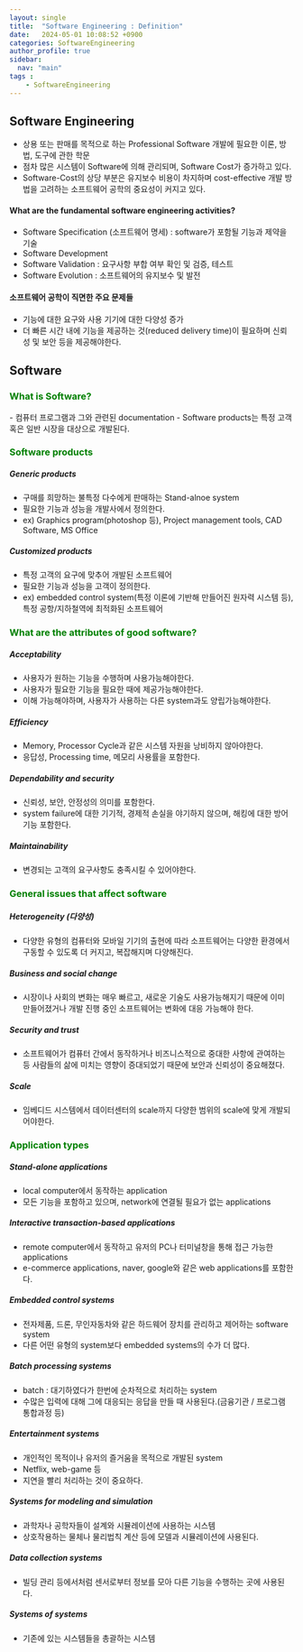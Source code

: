 ```yaml
---
layout: single
title:  "Software Engineering : Definition"
date:   2024-05-01 10:08:52 +0900
categories: SoftwareEngineering
author_profile: true
sidebar:
  nav: "main"
tags : 
    - SoftwareEngineering
---
```

## Software Engineering
- 상용 또는 판매를 목적으로 하는 Professional Software 개발에 필요한 이론, 방법, 도구에 관한 학문
- 점차 많은 시스템이 Software에 의해 관리되며, Software Cost가 증가하고 있다. 
- Software-Cost의 상당 부분은 유지보수 비용이 차지하며 cost-effective 개발 방법을 고려하는 소프트웨어 공학의 중요성이 커지고 있다.

#### What are the fundamental software engineering activities?
- Software Specification (소프트웨어 명세) : software가 포함될 기능과 제약을 기술
- Software Development
- Software Validation : 요구사항 부합 여부 확인 및 검증, 테스트
- Software Evolution : 소프트웨어의 유지보수 및 발전

#### 소프트웨어 공학이 직면한 주요 문제들
- 기능에 대한 요구와 사용 기기에 대한 다양성 증가
- 더 빠른 시간 내에 기능을 제공하는 것(reduced delivery time)이 필요하며 신뢰성 및 보안 등을 제공해야한다.

## Software

<h3 style="color: green;">What is Software?</h3>
- 컴퓨터 프로그램과 그와 관련된 documentation
- Software products는 특정 고객 혹은 일반 시장을 대상으로 개발된다.

<h3 style="color: green;">Software products</h3>

##### Generic products
- 구매를 희망하는 불특정 다수에게 판매하는 Stand-alnoe system
- 필요한 기능과 성능을 개발사에서 정의한다.
- ex) Graphics program(photoshop 등), Project management tools, CAD Software, MS Office

##### Customized products
- 특정 고객의 요구에 맞추어 개발된 소프트웨어
- 필요한 기능과 성능을 고객이 정의한다.
- ex) embedded control system(특정 이론에 기반해 만들어진 원자력 시스템 등), 특정 공항/지하철역에 최적화된 소프트웨어

<h3 style="color: green;">What are the attributes of good software?</h3>

##### Acceptability
- 사용자가 원하는 기능을 수행하며 사용가능해야한다.
- 사용자가 필요한 기능을 필요한 때에 제공가능해야한다.
- 이해 가능해야하며, 사용자가 사용하는 다른 system과도 양립가능해야한다.

##### Efficiency
- Memory, Processor Cycle과 같은 시스템 자원을 낭비하지 않아야한다.
- 응답성, Processing time, 메모리 사용률을 포함한다.

##### Dependability and security
-	신뢰성, 보안, 안정성의 의미를 포함한다.
-	system failure에 대한 기기적, 경제적 손실을 야기하지 않으며, 해킹에 대한 방어기능 포함한다.

##### Maintainability
-	변경되는 고객의 요구사항도 충족시킬 수 있어야한다.

<h3 style="color: green;">General issues that affect software</h3>

##### Heterogeneity (다양성)
-	다양한 유형의 컴퓨터와 모바일 기기의 출현에 따라 소프트웨어는 다양한 환경에서 구동할 수 있도록 더 커지고, 복잡해지며 다양해진다.

##### Business and social change
-	시장이나 사회의 변화는 매우 빠르고, 새로운 기술도 사용가능해지기 때문에 이미 만들어졌거나 개발 진행 중인 소프트웨어는 변화에 대응 가능해야 한다.

##### Security and trust
-	소프트웨어가 컴퓨터 간에서 동작하거나 비즈니스적으로 중대한 사항에 관여하는 등 사람들의 삶에 미치는 영향이 증대되었기 때문에 보안과 신뢰성이 중요해졌다.

##### Scale
-	임베디드 시스템에서 데이터센터의 scale까지 다양한 범위의 scale에 맞게 개발되어야한다.


<h3 style="color: green;">Application types</h3>

##### Stand-alone applications
-	local computer에서 동작하는 application
-	모든 기능을 포함하고 있으며, network에 연결될 필요가 없는 applications

##### Interactive transaction-based applications
-	remote computer에서 동작하고 유저의 PC나 터미널창을 통해 접근 가능한 applications
-	e-commerce applications, naver, google와 같은 web applications를 포함한다.

##### Embedded control systems
-	전자제품, 드론, 무인자동차와 같은 하드웨어 장치를 관리하고 제어하는 software system
-	다른 어떤 유형의 system보다 embedded systems의 수가 더 많다.

##### Batch processing systems
-	batch : 대기하였다가 한번에 순차적으로 처리하는 system 
-	수많은 입력에 대해 그에 대응되는 응답을 만들 때 사용된다.(금융기관 / 프로그램 통합과정 등)

##### Entertainment systems
-	개인적인 목적이나 유저의 즐거움을 목적으로 개발된 system
-	Netflix, web-game 등 
- 지연을 빨리 처리하는 것이 중요하다.

##### Systems for modeling and simulation
-	과학자나 공학자들이 설계와 시뮬레이션에 사용하는 시스템
-	상호작용하는 물체나 물리법칙 계산 등에 모델과 시뮬레이션에 사용된다.

##### Data collection systems
-	빌딩 관리 등에서처럼 센서로부터 정보를 모아 다른 기능을 수행하는 곳에 사용된다.

##### Systems of systems
-	기존에 있는 시스템들을 총괄하는 시스템
